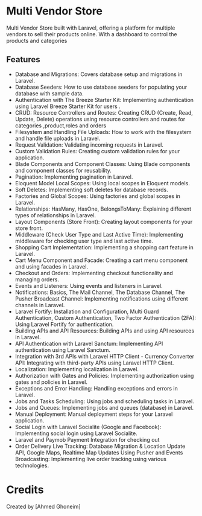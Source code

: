 <h1>Multi Vendor Store</h1>

Multi Vendor Store  built with Laravel, offering a platform for multiple vendors to sell their products online. With a dashboard to control the products and categories 

<h2>Features</h2>
<ul>
    <li>Database and Migrations: Covers database setup and migrations in Laravel.</li>
    <li>Database Seeders: How to use database seeders for populating your database with sample data.</li>
    <li>Authentication with The Breeze Starter Kit: Implementing authentication using Laravel Breeze Starter Kit for users .</li>
    <li>CRUD: Resource Controllers and Routes: Creating CRUD (Create, Read, Update, Delete) operations using resource controllers and routes for categories ,product,roles and orders</li>
    <li>Filesystem and Handling File Uploads: How to work with the filesystem and handle file uploads in Laravel.</li>
    <li>Request Validation: Validating incoming requests in Laravel.</li>
    <li>Custom Validation Rules: Creating custom validation rules for your application.</li>
    <li>Blade Components and Component Classes: Using Blade components and component classes for reusability.</li>
    <li>Pagination: Implementing pagination in Laravel.</li>
    <li>Eloquent Model Local Scopes: Using local scopes in Eloquent models.</li>
    <li>Soft Deletes: Implementing soft deletes for database records.</li>
    <li>Factories and Global Scopes: Using factories and global scopes in Laravel.</li>
    <li>Relationships: HasMany, HasOne, BelongsToMany: Explaining different types of relationships in Laravel.</li>
    <li>Layout Components (Store Front): Creating layout components for your store front.</li>
    <li>Middleware (Check User Type and Last Active Time): Implementing middleware for checking user type and last active time.</li>
    <li>Shopping Cart Implementation: Implementing a shopping cart feature in Laravel.</li>
    <li>Cart Menu Component and Facade: Creating a cart menu component and using facades in Laravel.</li>
    <li>Checkout and Orders: Implementing checkout functionality and managing orders.</li>
    <li>Events and Listeners: Using events and listeners in Laravel.</li>
    <li>Notifications: Basics, The Mail Channel, The Database Channel, The Pusher Broadcast Channel: Implementing notifications using different channels in Laravel.</li>
    <li>Laravel Fortify: Installation and Configuration, Multi Guard Authentication, Custom Authentication, Two Factor Authentication (2FA): Using Laravel Fortify for authentication.</li>
    <li>Building APIs and API Resources: Building APIs and using API resources in Laravel.</li>
    <li>API Authentication with Laravel Sanctum: Implementing API authentication using Laravel Sanctum.</li>
    <li>Integration with 3rd APIs with Laravel HTTP Client - Currency Converter API: Integrating with third-party APIs using Laravel HTTP Client.</li>
    <li>Localization: Implementing localization in Laravel.</li>
    <li>Authorization with Gates and Policies: Implementing authorization using gates and policies in Laravel.</li>
    <li>Exceptions and Error Handling: Handling exceptions and errors in Laravel.</li>
    <li>Jobs and Tasks Scheduling: Using jobs and scheduling tasks in Laravel.</li>
    <li>Jobs and Queues: Implementing jobs and queues (database) in Laravel.</li>
    <li>Manual Deployment: Manual deployment steps for your Laravel application.</li>
    <li>Social Login with Laravel Socialite (Google and Facebook): Implementing social login using Laravel Socialite.</li>
    <li>Laravel and Paymob Payment Integration for checking out</li>
    <li>Order Delivery Live Tracking: Database Migration & Location Update API, Google Maps, Realtime Map Updates Using Pusher and Events Broadcasting: Implementing live order tracking using various technologies.</li>
</ul>

<h1>Credits</h1>
Created by [Ahmed Ghoneim]



